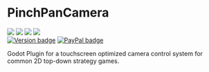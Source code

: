 # PinchPanCamera
![](https://img.shields.io/github/issues/Divirad/PinchPanCamera)
![](https://img.shields.io/github/forks/Divirad/PinchPanCamera)
![](https://img.shields.io/github/stars/Divirad/PinchPanCamera)
![](https://img.shields.io/github/license/Divirad/PinchPanCamera) <br>
[![Version badge](https://img.shields.io/badge/Version-v0.0-inactive.svg)](http://paypal.me/divirad) 
[![PayPal badge](https://img.shields.io/badge/Donate-PayPal-blue.svg)](http://paypal.me/divirad)

Godot Plugin for a touchscreen optimized camera control system 
for common 2D top-down strategy games.
